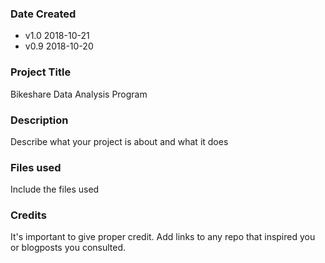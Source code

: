 ### Date Created
* v1.0 2018-10-21
* v0.9 2018-10-20

### Project Title
Bikeshare Data Analysis Program

### Description
Describe what your project is about and what it does

### Files used
Include the files used

### Credits
It's important to give proper credit. Add links to any repo that inspired you or blogposts you consulted.

